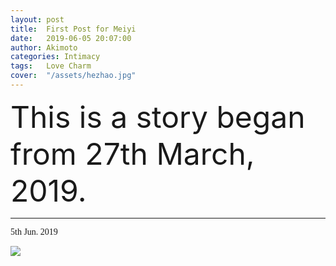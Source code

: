 ```yaml
---
layout: post
title:  First Post for Meiyi
date:   2019-06-05 20:07:00
author: Akimoto
categories: Intimacy
tags:	Love Charm
cover:  "/assets/hezhao.jpg"
---
```


<font size="40"><font size="segoe script">This is a story began from 27th March, 2019.</font></font>


------

<font face="segoe script">5th Jun. 2019</font>

</font></font>


<img src="{{ site.baseurl }}/assets/intimacy/disney.jpg">









<div class="cm-article" data-key="AkimotoYuduki.id"></div>

<link rel="stylesheet" href="//comment.moe/dest/static/css/plus.css">

<script src="//comment.moe/dest/static/js/build.js" charset="UTF-8"></script>

